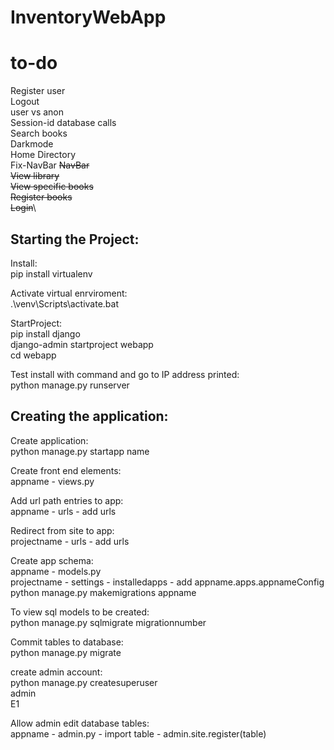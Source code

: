 # InventoryWebApp
# to-do
Register user\
Logout\
user vs anon\
Session-id database calls\
Search books\
Darkmode\
Home Directory\
Fix-NavBar
~~NavBar~~\
~~View library~~\
~~View specific books~~\
~~Register books~~\
~~Login~~\
## Starting the Project:
Install:\
pip install virtualenv

Activate virtual enrviroment:\
.\venv\Scripts\activate.bat

StartProject:\
pip install django\
django-admin startproject webapp\
cd webapp

Test install with command and go to IP address printed:\
python manage.py runserver

## Creating the application:
Create application:\
python manage.py startapp name

Create front end elements:\
appname - views.py

Add url path entries to app:\
appname - urls - add urls

Redirect from site to app:\
projectname - urls - add urls

Create app schema:\
appname - models.py\
projectname - settings - installedapps - add appname.apps.appnameConfig\
python manage.py makemigrations appname

To view sql models to be created:\
python manage.py sqlmigrate migrationnumber

Commit tables to database:\
python manage.py migrate

create admin account:\
python manage.py createsuperuser\
admin\
E1

Allow admin edit database tables:\
appname - admin.py - import table - admin.site.register(table)
